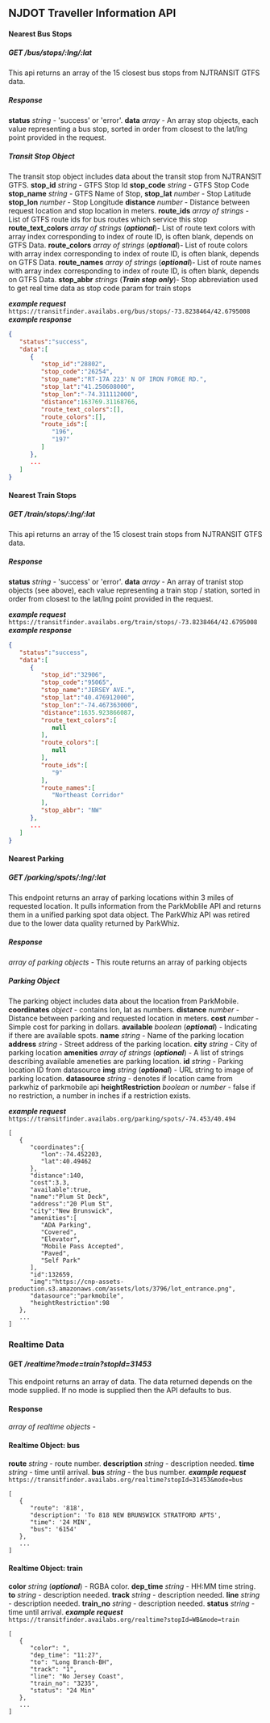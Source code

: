 ## NJDOT Traveller Information API

#### Nearest Bus Stops 
##### GET ___/bus/stops/:lng/:lat___
This api returns an array of the 15 closest bus stops from NJTRANSIT GTFS data.
##### Response  
__status__ _string_ - 'success' or 'error'.
__data__ _array_ - An array stop objects, each value representing a bus stop, sorted in order from closest to the lat/lng point provided in the request.

##### Transit Stop Object
The transit stop object includes data about the transit stop from NJTRANSIT GTFS. 
__stop_id__ _string_ - GTFS Stop Id
__stop_code__ _string_ - GTFS Stop Code 
__stop_name__ _string_ - GTFS Name of Stop,
__stop_lat__ _number_ - Stop Latitude 
__stop_lon__ _number_ - Stop Longitude
__distance__ _number_ - Distance between request location and stop location in meters.
__route_ids__ _array of strings_ - List of GTFS route ids for bus routes which service this stop 
__route_text_colors__ _array of strings_ (___optional___)-  List of route text colors with array index corresponding to index of route ID, is often blank, depends on GTFS Data.
__route_colors__  _array of strings_ (___optional___)-  List of route colors with array index corresponding to index of route ID, is often blank, depends on GTFS Data.
__route_names__  _array of strings_ (___optional___)-  List of route names with array index corresponding to index of route ID, is often blank, depends on GTFS Data.
__stop_abbr__  _strings_ (___Train stop only___)-  Stop abbreviation used to get real time data as stop code param for train stops

___example request___
```https://transitfinder.availabs.org/bus/stops/-73.8238464/42.6795008```
___example response___
```json
{  
   "status":"success",
   "data":[  
      {  
         "stop_id":"28802",
         "stop_code":"26254",
         "stop_name":"RT-17A 223' N OF IRON FORGE RD.",
         "stop_lat":"41.250608000",
         "stop_lon":"-74.311112000",
         "distance":163769.31168766,
         "route_text_colors":[],
         "route_colors":[],
         "route_ids":[  
            "196",
            "197"
         ]
      },
      ...
   ]
}
```
#### Nearest Train Stops 
##### GET ___/train/stops/:lng/:lat___
This api returns an array of the 15 closest train stops from NJTRANSIT GTFS data.
##### Response  
__status__ _string_ - 'success' or 'error'.
__data__ _array_ - An array of tranist stop objects (see above), each value representing a train stop / station, sorted in order from closest to the lat/lng point provided in the request.

___example request___
```https://transitfinder.availabs.org/train/stops/-73.8238464/42.6795008```
___example response___
```json
{  
   "status":"success",
   "data":[  
      {  
         "stop_id":"32906",
         "stop_code":"95065",
         "stop_name":"JERSEY AVE.",
         "stop_lat":"40.476912000",
         "stop_lon":"-74.467363000",
         "distance":1635.923866087,
         "route_text_colors":[  
            null
         ],
         "route_colors":[  
            null
         ],
         "route_ids":[  
            "9"
         ],
         "route_names":[  
            "Northeast Corridor"
         ],
         "stop_abbr": "NW"
      },
      ...
   ]
}
```
#### Nearest Parking 
##### GET ___/parking/spots/:lng/:lat___
This endpoint returns an array of parking locations within 3 miles of requested location. It pulls  information from the ParkMoblile API and returns them in a unified parking spot data object.
The ParkWhiz API was retired due to the lower data quality returned by ParkWhiz.
##### Response  
_array of parking objects_ - This route returns an array of parking objects

##### Parking Object
The parking object includes data about the location from ParkMobile.
__coordinates__ _object_ - contains lon, lat  as numbers.
__distance__ _number_ - Distance between parking and requested location in meters. 
__cost__ _number_ - Simple cost for parking in dollars.
__available__ _boolean_ (___optional___) - Indicating if there are available spots.
__name__ _string_ - Name of the parking location
__address__ _string_ - Street address of the parking location.
__city__ _string_ - City of parking location
__amenities__ _array of strings_ (___optional___) - A list of strings describing available ameneties are parking location. 
__id__  _string_ - Parking location ID from datasource
__img__  _string_ (___optional___) - URL string to image of parking location. 
__datasource__ _string_ - denotes if location came from parkwhiz of parkmobile api
__heightRestriction__ _boolean_ or _number_ - false if no restriction, a number in inches if a restriction exists.

___example request___
```https://transitfinder.availabs.org/parking/spots/-74.453/40.494```
```
[  
   {  
      "coordinates":{  
         "lon":-74.452203,
         "lat":40.49462
      },
      "distance":140,
      "cost":3.3,
      "available":true,
      "name":"Plum St Deck",
      "address":"20 Plum St",
      "city":"New Brunswick",
      "amenities":[  
         "ADA Parking",
         "Covered",
         "Elevator",
         "Mobile Pass Accepted",
         "Paved",
         "Self Park"
      ],
      "id":132659,
      "img":"https://cnp-assets-production.s3.amazonaws.com/assets/lots/3796/lot_entrance.png",
      "datasource":"parkmobile",
      "heightRestriction":98
   },
   ...
]
```
### Realtime Data
#### GET ___/realtime?mode=train?stopId=31453___
This endpoint returns an array of data. The data returned depends on the mode supplied. If no mode is supplied then the API defaults to bus.
#### Response
_array of realtime objects_ - 
#### Realtime Object: bus
__route__ _string_ - route number.
__description__ _string_ - description needed.
__time__ _string_ - time until arrival.
__bus__ _string_ - the bus number.
___example request___
```https://transitfinder.availabs.org/realtime?stopId=31453&mode=bus```
```
[
   {
      "route": '818',
      "description": 'To 818 NEW BRUNSWICK STRATFORD APTS',
      "time": '24 MIN',
      "bus": '6154'
   },
   ...
]
```
#### Realtime Object: train
__color__ _string_ (___optional___) - RGBA color.
__dep_time__ _string_ - HH:MM time string.
__to__ _string_ - description needed.
__track__ _string_ - description needed.
__line__ _string_ - description needed.
__train_no__ _string_ - description needed.
__status__ _string_ - time until arrival.
___example request___
```https://transitfinder.availabs.org/realtime?stopId=WB&mode=train```
```
[
   {
      "color": ",
      "dep_time": "11:27",
      "to": "Long Branch-BH",
      "track": "1",
      "line": "No Jersey Coast",
      "train_no": "3235",
      "status": "24 Min"
   },
   ...
]
```